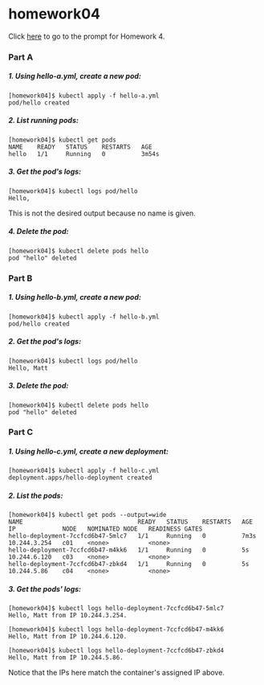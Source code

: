 # homework04

Click [here](https://coe-332-sp21.readthedocs.io/en/main/homework/homework05.html) to go to the prompt for Homework 4.

### Part A

##### 1. Using hello-a.yml, create a new pod:
```shell
[homework04]$ kubectl apply -f hello-a.yml
pod/hello created
```

##### 2. List running pods:
```shell
[homework04]$ kubectl get pods
NAME    READY   STATUS    RESTARTS   AGE
hello   1/1     Running   0          3m54s
```

##### 3. Get the pod's logs:
```shell
[homework04]$ kubectl logs pod/hello
Hello,
```

This is not the desired output because no name is given.

##### 4. Delete the pod:
```shell
[homework04]$ kubectl delete pods hello
pod "hello" deleted
```

### Part B

##### 1. Using hello-b.yml, create a new pod:
```shell
[homework04]$ kubectl apply -f hello-b.yml
pod/hello created
```

##### 2. Get the pod's logs:
```shell
[homework04]$ kubectl logs pod/hello
Hello, Matt
```

##### 3. Delete the pod:
```shell
[homework04]$ kubectl delete pods hello
pod "hello" deleted
```

### Part C

##### 1. Using hello-c.yml, create a new deployment:
```shell
[homework04]$ kubectl apply -f hello-c.yml
deployment.apps/hello-deployment created
```

##### 2. List the pods:
```shell
[homework04]$ kubectl get pods --output=wide
NAME                                READY   STATUS    RESTARTS   AGE    IP             NODE   NOMINATED NODE   READINESS GATES
hello-deployment-7ccfcd6b47-5mlc7   1/1     Running   0          7m3s   10.244.3.254   c01    <none>           <none>
hello-deployment-7ccfcd6b47-m4kk6   1/1     Running   0          5s     10.244.6.120   c03    <none>           <none>
hello-deployment-7ccfcd6b47-zbkd4   1/1     Running   0          5s     10.244.5.86    c04    <none>           <none>
```

##### 3. Get the pods' logs:
```shell
[homework04]$ kubectl logs hello-deployment-7ccfcd6b47-5mlc7
Hello, Matt from IP 10.244.3.254.

[homework04]$ kubectl logs hello-deployment-7ccfcd6b47-m4kk6
Hello, Matt from IP 10.244.6.120.

[homework04]$ kubectl logs hello-deployment-7ccfcd6b47-zbkd4
Hello, Matt from IP 10.244.5.86.
```

Notice that the IPs here match the container's assigned IP above.
